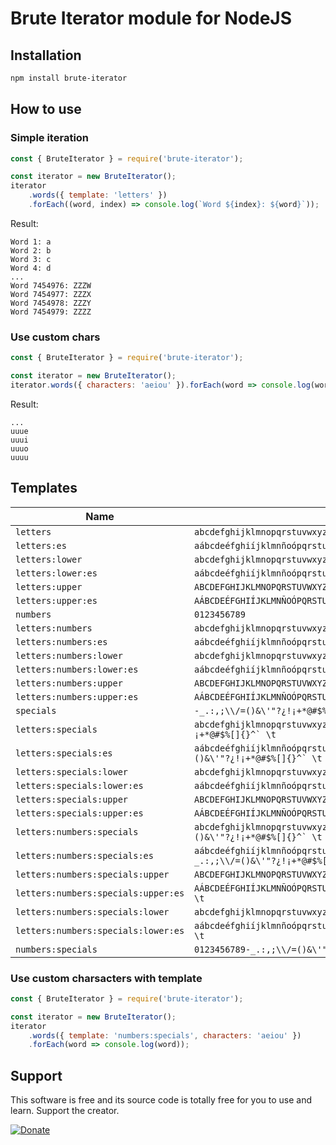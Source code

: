 # Brute Iterator module for NodeJS

## Installation

```bash
npm install brute-iterator
```

## How to use

### Simple iteration

```javascript
const { BruteIterator } = require('brute-iterator');

const iterator = new BruteIterator();
iterator
    .words({ template: 'letters' })
    .forEach((word, index) => console.log(`Word ${index}: ${word}`));
```

Result:

```
Word 1: a
Word 2: b
Word 3: c
Word 4: d
...
Word 7454976: ZZZW
Word 7454977: ZZZX
Word 7454978: ZZZY
Word 7454979: ZZZZ
```

### Use custom chars

```javascript
const { BruteIterator } = require('brute-iterator');

const iterator = new BruteIterator();
iterator.words({ characters: 'aeiou' }).forEach(word => console.log(word));
```

Result:

```
...
uuue
uuui
uuuo
uuuu
```

## Templates

| Name                                | Value                                                                                                               |
|-------------------------------------|---------------------------------------------------------------------------------------------------------------------|
| `letters`                           | ``abcdefghijklmnopqrstuvwxyzABCDEFGHIJKLMNOPQRSTUVWXYZ``                                                            |
| `letters:es`                        | ``aábcdeéfghiíjklmnñoópqrstuúüvwxyzAÁBCDEÉFGHIÍJKLMNÑOÓPQRSTUÚÜVWXYZ``                                              |
| `letters:lower`                     | ``abcdefghijklmnopqrstuvwxyz``                                                                                      |
| `letters:lower:es`                  | ``aábcdeéfghiíjklmnñoópqrstuúüvwxyz``                                                                               |
| `letters:upper`                     | ``ABCDEFGHIJKLMNOPQRSTUVWXYZ``                                                                                      |
| `letters:upper:es`                  | ``AÁBCDEÉFGHIÍJKLMNÑOÓPQRSTUÚÜVWXYZ``                                                                               |
| `numbers`                           | ``0123456789``                                                                                                      |
| `letters:numbers`                   | ``abcdefghijklmnopqrstuvwxyzABCDEFGHIJKLMNOPQRSTUVWXYZ0123456789``                                                  |
| `letters:numbers:es`                | ``aábcdeéfghiíjklmnñoópqrstuúüvwxyzAÁBCDEÉFGHIÍJKLMNÑOÓPQRSTUÚÜVWXYZ0123456789``                                    |
| `letters:numbers:lower`             | ``abcdefghijklmnopqrstuvwxyz0123456789``                                                                            |
| `letters:numbers:lower:es`          | ``aábcdeéfghiíjklmnñoópqrstuúüvwxyz0123456789``                                                                     |
| `letters:numbers:upper`             | ``ABCDEFGHIJKLMNOPQRSTUVWXYZ0123456789``                                                                            |
| `letters:numbers:upper:es`          | ``AÁBCDEÉFGHIÍJKLMNÑOÓPQRSTUÚÜVWXYZ0123456789``                                                                     |
| `specials`                          | ``-_.:,;\\/=()&\'"?¿!¡+*@#$%[]{}^` \t``                                                                             |
| `letters:specials`                  | ``abcdefghijklmnopqrstuvwxyzABCDEFGHIJKLMNOPQRSTUVWXYZ-_.:,;\\/=()&\'"?¿!¡+*@#$%[]{}^` \t``                         |
| `letters:specials:es`               | ``aábcdeéfghiíjklmnñoópqrstuúüvwxyzAÁBCDEÉFGHIÍJKLMNÑOÓPQRSTUÚÜVWXYZ-_.:,;\\/=()&\'"?¿!¡+*@#$%[]{}^` \t``           |
| `letters:specials:lower`            | ``abcdefghijklmnopqrstuvwxyz-_.:,;\\/=()&\'"?¿!¡+*@#$%[]{}^` \t``                                                   |
| `letters:specials:lower:es`         | ``aábcdeéfghiíjklmnñoópqrstuúüvwxyz-_.:,;\\/=()&\'"?¿!¡+*@#$%[]{}^` \t``                                            |
| `letters:specials:upper`            | ``ABCDEFGHIJKLMNOPQRSTUVWXYZ-_.:,;\\/=()&\'"?¿!¡+*@#$%[]{}^` \t``                                                   |
| `letters:specials:upper:es`         | ``AÁBCDEÉFGHIÍJKLMNÑOÓPQRSTUÚÜVWXYZ-_.:,;\\/=()&\'"?¿!¡+*@#$%[]{}^` \t``                                            |
| `letters:numbers:specials`          | ``abcdefghijklmnopqrstuvwxyzABCDEFGHIJKLMNOPQRSTUVWXYZ0123456789-_.:,;\\/=()&\'"?¿!¡+*@#$%[]{}^` \t``               |
| `letters:numbers:specials:es`       | ``aábcdeéfghiíjklmnñoópqrstuúüvwxyzAÁBCDEÉFGHIÍJKLMNÑOÓPQRSTUÚÜVWXYZ0123456789-_.:,;\\/=()&\'"?¿!¡+*@#$%[]{}^` \t`` |
| `letters:numbers:specials:upper`    | ``ABCDEFGHIJKLMNOPQRSTUVWXYZ0123456789-_.:,;\\/=()&\'"?¿!¡+*@#$%[]{}^` \t``                                         |
| `letters:numbers:specials:upper:es` | ``AÁBCDEÉFGHIÍJKLMNÑOÓPQRSTUÚÜVWXYZ0123456789-_.:,;\\/=()&\'"?¿!¡+*@#$%[]{}^` \t``                                  |
| `letters:numbers:specials:lower`    | ``abcdefghijklmnopqrstuvwxyz0123456789-_.:,;\\/=()&\'"?¿!¡+*@#$%[]{}^` \t``                                         |
| `letters:numbers:specials:lower:es` | ``aábcdeéfghiíjklmnñoópqrstuúüvwxyz0123456789-_.:,;\\/=()&\'"?¿!¡+*@#$%[]{}^` \t``                                  |
| `numbers:specials`                  | ``0123456789-_.:,;\\/=()&\'"?¿!¡+*@#$%[]{}^` \t``                                                                   |


### Use custom charsacters with template

```javascript
const { BruteIterator } = require('brute-iterator');

const iterator = new BruteIterator();
iterator
    .words({ template: 'numbers:specials', characters: 'aeiou' })
    .forEach(word => console.log(word));
```


## Support

This software is free and its source code is totally free for you to use and learn. Support the creator.

[![Donate](https://img.shields.io/badge/Donate-PayPal-green.svg)](https://www.paypal.com/donate/?hosted_button_id=KM2KBE8F982KS)
